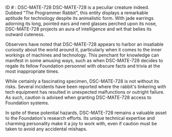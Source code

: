 ID # : DSC-MATE-728
DSC-MATE-728 is a peculiar creature indeed. Dubbed "The Programmer Rabbit", this entity displays a remarkable aptitude for technology despite its animalistic form. With jade earrings adorning its long, pointed ears and nerd glasses perched upon its nose, DSC-MATE-728 projects an aura of intelligence and wit that belies its outward cuteness.

Observers have noted that DSC-MATE-728 appears to harbor an insatiable curiosity about the world around it, particularly when it comes to the inner workings of machines and technology. This penchant for knowledge can manifest in some amusing ways, such as when DSC-MATE-728 decides to regale its fellow Foundation personnel with obscure facts and trivia at the most inappropriate times.

While certainly a fascinating specimen, DSC-MATE-728 is not without its risks. Several incidents have been reported where the rabbit's tinkering with tech equipment has resulted in unexpected malfunctions or outright failure. As such, caution is advised when granting DSC-MATE-728 access to Foundation systems.

In spite of these potential hazards, DSC-MATE-728 remains a valuable asset to the Foundation's research efforts. Its unique technical expertise and charming personality make it a joy to work with, even if caution must be taken to avoid any accidental mishaps.